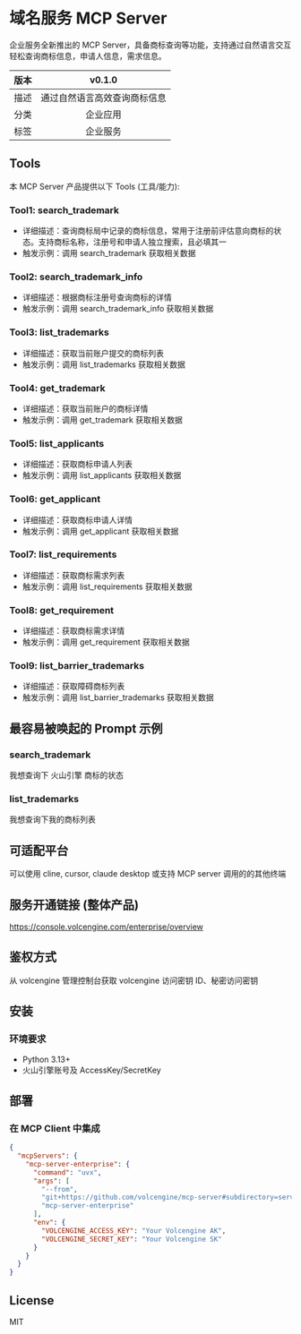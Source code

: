 # 域名服务 MCP Server

企业服务全新推出的 MCP Server，具备商标查询等功能，支持通过自然语言交互轻松查询商标信息，申请人信息，需求信息。

| 版本 |            v0.1.0            |
| :--: | :--------------------------: |
| 描述 | 通过自然语言高效查询商标信息 |
| 分类 |           企业应用           |
| 标签 |           企业服务           |

## Tools

本 MCP Server 产品提供以下 Tools (工具/能力):

### Tool1: search_trademark

- 详细描述：查询商标局中记录的商标信息，常用于注册前评估意向商标的状态。支持商标名称，注册号和申请人独立搜索，且必填其一
- 触发示例：调用 search_trademark 获取相关数据

### Tool2: search_trademark_info

- 详细描述：根据商标注册号查询商标的详情
- 触发示例：调用 search_trademark_info 获取相关数据

### Tool3: list_trademarks

- 详细描述：获取当前账户提交的商标列表
- 触发示例：调用 list_trademarks 获取相关数据

### Tool4: get_trademark

- 详细描述：获取当前账户的商标详情
- 触发示例：调用 get_trademark 获取相关数据

### Tool5: list_applicants

- 详细描述：获取商标申请人列表
- 触发示例：调用 list_applicants 获取相关数据

### Tool6: get_applicant

- 详细描述：获取商标申请人详情
- 触发示例：调用 get_applicant 获取相关数据

### Tool7: list_requirements

- 详细描述：获取商标需求列表
- 触发示例：调用 list_requirements 获取相关数据

### Tool8: get_requirement

- 详细描述：获取商标需求详情
- 触发示例：调用 get_requirement 获取相关数据

### Tool9: list_barrier_trademarks

- 详细描述：获取障碍商标列表
- 触发示例：调用 list_barrier_trademarks 获取相关数据

## 最容易被唤起的 Prompt 示例

### search_trademark

我想查询下 火山引擎 商标的状态

### list_trademarks

我想查询下我的商标列表

## 可适配平台

可以使用 cline, cursor, claude desktop 或支持 MCP server 调用的的其他终端

## 服务开通链接 (整体产品)

<https://console.volcengine.com/enterprise/overview>

## 鉴权方式

从 volcengine 管理控制台获取 volcengine 访问密钥 ID、秘密访问密钥

## 安装

### 环境要求

- Python 3.13+
- 火山引擎账号及 AccessKey/SecretKey

## 部署

### 在 MCP Client 中集成

```json
{
  "mcpServers": {
    "mcp-server-enterprise": {
      "command": "uvx",
      "args": [
        "--from",
        "git+https://github.com/volcengine/mcp-server#subdirectory=server/mcp_server_enterprise",
        "mcp-server-enterprise"
      ],
      "env": {
        "VOLCENGINE_ACCESS_KEY": "Your Volcengine AK",
        "VOLCENGINE_SECRET_KEY": "Your Volcengine SK"
      }
    }
  }
}
```

## License

MIT
